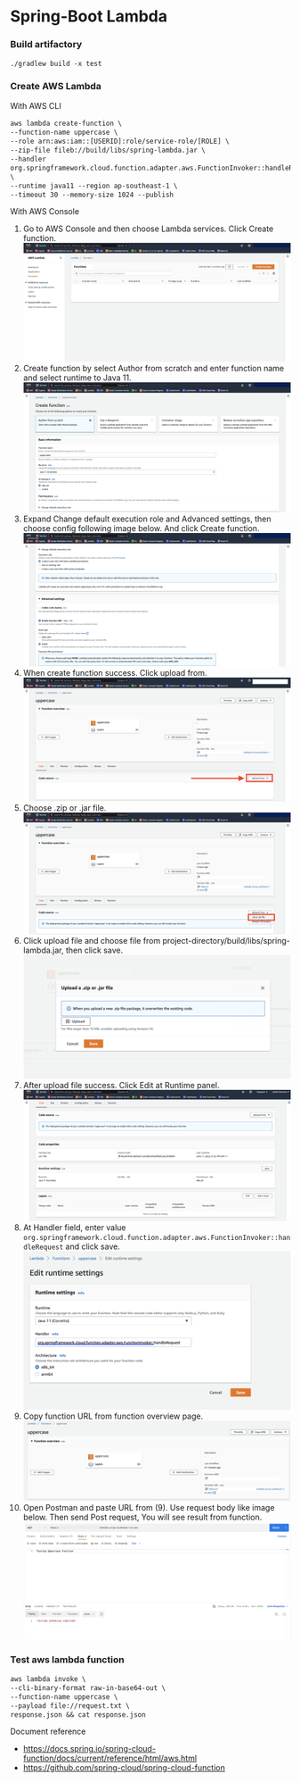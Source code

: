 # Spring-Boot Lambda

### Build artifactory
```shell
./gradlew build -x test
```

### Create AWS Lambda
With AWS CLI
```shell
aws lambda create-function \
--function-name uppercase \
--role arn:aws:iam::[USERID]:role/service-role/[ROLE] \
--zip-file fileb://build/libs/spring-lambda.jar \
--handler org.springframework.cloud.function.adapter.aws.FunctionInvoker::handleRequest \
--runtime java11 --region ap-southeast-1 \
--timeout 30 --memory-size 1024 --publish
```

With AWS Console
1. Go to AWS Console and then choose Lambda services. Click Create function.
   ![image1](images/image1.png)
2. Create function by select Author from scratch and enter function name and select runtime to Java 11.
   ![image2](images/image2.png)
3. Expand Change default execution role and Advanced settings, then choose config
   following image below. And click Create function.
   ![image3](images/image3.png)
4. When create function success. Click upload from.
   ![image4](images/image4.png)
5. Choose .zip or .jar file.
   ![image5](images/image5.png)
6. Click upload file and choose file from project-directory/build/libs/spring-lambda.jar, then click save.
   ![image6](images/image6.png)
7. After upload file success. Click Edit at Runtime panel.
   ![image7](images/image7.png)
8. At Handler field, enter value `org.springframework.cloud.function.adapter.aws.FunctionInvoker::handleRequest`
   and click save.
   ![image8](images/image8.png)
9. Copy function URL from function overview page.
   ![image9](images/image9.png)
10. Open Postman and paste URL from (9). Use request body like image below. Then send Post request,
   You will see result from function.
   ![image10](images/image10.png)


### Test aws lambda function
```shell
aws lambda invoke \
--cli-binary-format raw-in-base64-out \
--function-name uppercase \
--payload file://request.txt \
response.json && cat response.json
```

Document reference
- https://docs.spring.io/spring-cloud-function/docs/current/reference/html/aws.html
- https://github.com/spring-cloud/spring-cloud-function
